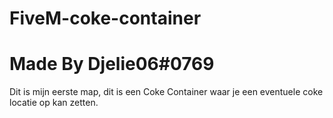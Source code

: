 # FiveM-coke-container
# Made By Djelie06#0769
Dit is mijn eerste map, dit is een Coke Container waar je een eventuele coke locatie op kan zetten.
